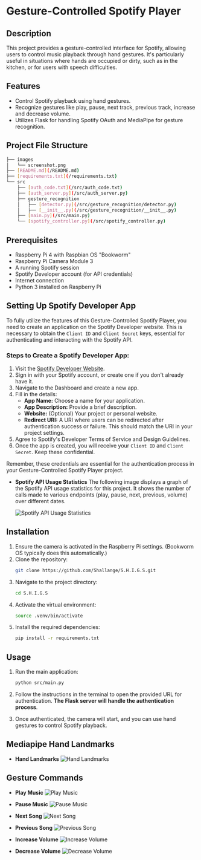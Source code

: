 # Gesture-Controlled Spotify Player

## Description
This project provides a gesture-controlled interface for Spotify, allowing users to control music playback through hand gestures. It's particularly useful in situations where hands are occupied or dirty, such as in the kitchen, or for users with speech difficulties.

## Features
- Control Spotify playback using hand gestures.
- Recognize gestures like play, pause, next track, previous track, increase and decrease volume.
- Utilizes Flask for handling Spotify OAuth and MediaPipe for gesture recognition.

## Project File Structure
```bash
├── images
│   └── screenshot.png
├── [README.md](/README.md)
├── [requirements.txt](/requirements.txt)
└── src
    ├── [auth_code.txt](/src/auth_code.txt)
    ├── [auth_server.py](/src/auth_server.py)
    ├── gesture_recognition
    │   ├── [detector.py](/src/gesture_recognition/detector.py)
    │   ├── [__init__.py](/src/gesture_recognition/__init__.py)
    ├── [main.py](/src/main.py)
    └── [spotify_controller.py](/src/spotify_controller.py)
```

## Prerequisites
- Raspberry Pi 4 with Raspbian OS "Bookworm"
- Raspberry Pi Camera Module 3
- A running Spotify session
- Spotify Developer account (for API credentials)
- Internet connection
- Python 3 installed on Raspberry Pi



## Setting Up Spotify Developer App

To fully utilize the features of this Gesture-Controlled Spotify Player, you need to create an application on the Spotify Developer website. This is necessary to obtain the `Client ID` and `Client Secret` keys, essential for authenticating and interacting with the Spotify API.

### Steps to Create a Spotify Developer App:

1. Visit the [Spotify Developer Website](https://developer.spotify.com/).
2. Sign in with your Spotify account, or create one if you don't already have it.
3. Navigate to the Dashboard and create a new app.
4. Fill in the details:
   - **App Name:** Choose a name for your application.
   - **App Description:** Provide a brief description.
   - **Website:** (Optional) Your project or personal website.
   - **Redirect URI:** A URI where users can be redirected after authentication success or failure. This should match the URI in your project settings.
5. Agree to Spotify's Developer Terms of Service and Design Guidelines.
6. Once the app is created, you will receive your `Client ID` and `Client Secret`. Keep these confidential.

Remember, these credentials are essential for the authentication process in your Gesture-Controlled Spotify Player project.

- **Spotify API Usage Statistics**
  The following image displays a graph of the Spotify API usage statistics for this project. It shows the number of calls made to various endpoints (play, pause, next, previous, volume) over different dates.

  ![Spotify API Usage Statistics](images/spotify_api.png)



## Installation

1. Ensure the camera is activated in the Raspberry Pi settings. (Bookworm OS typically does this automatically.)
2. Clone the repository:
    ```bash
    git clone https://github.com/Shallange/S.H.I.G.S.git
    ``` 
3. Navigate to the project directory:
    ```bash
    cd S.H.I.G.S
    ```
4. Activate the virtual environment:
    ```bash
    source .venv/bin/activate
     ```
5. Install the required dependencies:
    ```bash
    pip install -r requirements.txt
     ``` 

## Usage
1. Run the main application:
    ```bash
    python src/main.py
     ```
2. Follow the instructions in the terminal to open the provided URL for authentication. **The Flask server will handle the authentication process**.

3. Once authenticated, the camera will start, and you can use hand gestures to control Spotify playback.

## Mediapipe Hand Landmarks

- **Hand Landmarks**
  ![Hand Landmarks](images/hand-landmarks.png)

## Gesture Commands

- **Play Music**
  ![Play Music](images/play_music.jpg)

- **Pause Music**
  ![Pause Music](images/pause_music.jpg)

- **Next Song**
  ![Next Song](images/next_song.jpg)

- **Previous Song**
  ![Previous Song](images/previous_song.jpg)

- **Increase Volume**
  ![Increase Volume](images/increase_volume.jpg)

- **Decrease Volume**
  ![Decrease Volume](images/decrease_volume.jpg)





